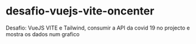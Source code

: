 # desafio-vuejs-vite-oncenter
 Desafio: VueJS VITE e Tailwind, consumir a API da covid 19 no projecto e mostra os dados num grafico
